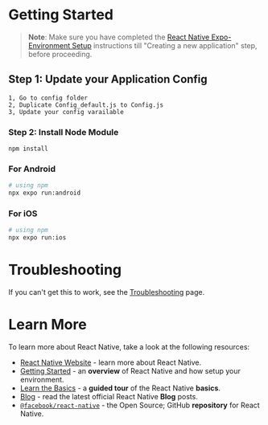 

# Getting Started

>**Note**: Make sure you have completed the [React Native Expo- Environment Setup](https://reactnative.dev/docs/environment-setup) instructions till "Creating a new application" step, before proceeding.

## Step 1: Update your Application Config
```
1, Go to config folder
2, Duplicate Config_default.js to Config.js
3, Update your config varailable
```

### Step 2: Install Node Module
```
npm install 

```
### For Android

```bash
# using npm
npx expo run:android
```

### For iOS

```bash
# using npm
npx expo run:ios
```
   

# Troubleshooting

If you can't get this to work, see the [Troubleshooting](https://reactnative.dev/docs/troubleshooting) page.

# Learn More

To learn more about React Native, take a look at the following resources:

- [React Native Website](https://reactnative.dev) - learn more about React Native.
- [Getting Started](https://reactnative.dev/docs/environment-setup) - an **overview** of React Native and how setup your environment.
- [Learn the Basics](https://reactnative.dev/docs/getting-started) - a **guided tour** of the React Native **basics**.
- [Blog](https://reactnative.dev/blog) - read the latest official React Native **Blog** posts.
- [`@facebook/react-native`](https://github.com/facebook/react-native) - the Open Source; GitHub **repository** for React Native.
